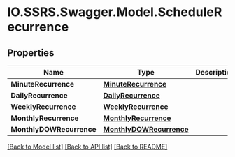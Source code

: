 # IO.SSRS.Swagger.Model.ScheduleRecurrence
## Properties

Name | Type | Description | Notes
------------ | ------------- | ------------- | -------------
**MinuteRecurrence** | [**MinuteRecurrence**](MinuteRecurrence.md) |  | [optional] 
**DailyRecurrence** | [**DailyRecurrence**](DailyRecurrence.md) |  | [optional] 
**WeeklyRecurrence** | [**WeeklyRecurrence**](WeeklyRecurrence.md) |  | [optional] 
**MonthlyRecurrence** | [**MonthlyRecurrence**](MonthlyRecurrence.md) |  | [optional] 
**MonthlyDOWRecurrence** | [**MonthlyDOWRecurrence**](MonthlyDOWRecurrence.md) |  | [optional] 

[[Back to Model list]](../README.md#documentation-for-models) [[Back to API list]](../README.md#documentation-for-api-endpoints) [[Back to README]](../README.md)

